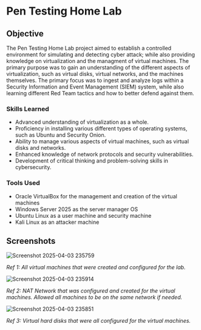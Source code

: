 # Pen Testing Home Lab

## Objective
The Pen Testing Home Lab project aimed to establish a controlled environment for simulating and detecting cyber attack; while also providing knowledge on virtualization and the managment of virtual machines. The primary purpose was to gain an understanding of the different aspects of virtualization, such as virtual disks, virtual networks, and the machines themselves. The primary focus was to ingest and analyze logs within a Security Information and Event Management (SIEM) system, while also learning different Red Team tactics and how to better defend against them.

### Skills Learned
- Advanced understanding of virtualization as a whole.
- Proficiency in installing various different types of operating systems, such as Ubuntu and Security Onion.
- Ability to manage various aspects of virtual machines, such as virtual disks and networks.
- Enhanced knowledge of network protocols and security vulnerabilities.
- Development of critical thinking and problem-solving skills in cybersecurity.

### Tools Used
- Oracle VirtualBox for the management and creation of the virtual machines
- Windows Server 2025 as the server manager OS
- Ubuntu Linux as a user machine and security machine
- Kali Linux as an attacker machine

## Screenshots

![Screenshot 2025-04-03 235759](https://github.com/user-attachments/assets/50df195d-a5ba-4848-8dc8-95eac10f5858)

*Ref 1: All virtual machines that were created and configured for the lab.*


![Screenshot 2025-04-03 235914](https://github.com/user-attachments/assets/c9afb990-3d8d-40a9-b46e-aac6ea32d03f)

*Ref 2: NAT Network that was configured and created for the virtual machines. Allowed all machines to be on the same network if needed.*


![Screenshot 2025-04-03 235851](https://github.com/user-attachments/assets/43cc9305-7f2c-4e2c-9829-339ca02fefca)

*Ref 3: Virtual hard disks that were all configured for the virtual machines.*


